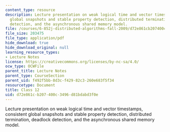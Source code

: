```yaml
---
content_type: resource
description: Lecture presentation on weak logical time and vector timestamps, consistent
  global snapshots and stable property detection, distributed termination, deadlock
  detection, and the asynchronous shared memory model.
file: /courses/6-852j-distributed-algorithms-fall-2009/d72e861cb207400c3496d81bdabd3f0e_MIT6_852JF09_lec12.pdf
file_size: 203475
file_type: application/pdf
hide_download: true
hide_download_original: null
learning_resource_types:
- Lecture Notes
license: https://creativecommons.org/licenses/by-nc-sa/4.0/
ocw_type: OCWFile
parent_title: Lecture Notes
parent_type: CourseSection
parent_uid: f492f5bb-8d3c-f429-82c3-260e683f5f34
resourcetype: Document
title: Class 12
uid: d72e861c-b207-400c-3496-d81bdabd3f0e
---
```

Lecture presentation on weak logical time and vector timestamps, consistent global snapshots and stable property detection, distributed termination, deadlock detection, and the asynchronous shared memory model.